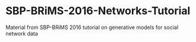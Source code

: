 # SBP-BRiMS-2016-Networks-Tutorial
Material from SBP-BRiMS 2016 tutorial on generative models for social network data
